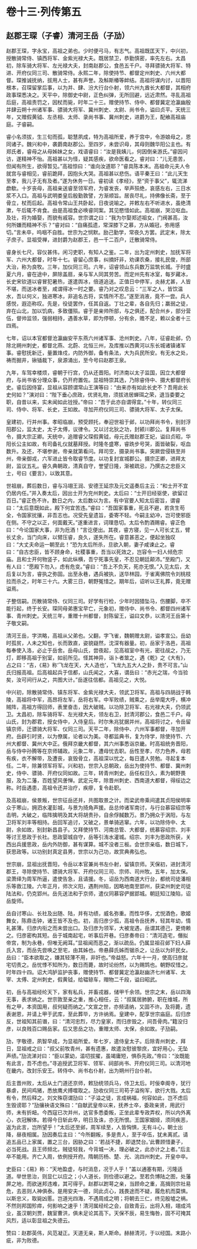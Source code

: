 # 卷十三·列传第五

## 赵郡王琛（子睿）清河王岳（子劢）

赵郡王琛，字永宝，高祖之弟也。少时便弓马，有志气。高祖既匡天下，中兴初，授散骑常侍、镇西将军、金紫光禄大夫。既居禁卫，恭勤慎密，率先左右。太昌初，除车骑大将军、左光禄大夫，封南赵郡公，食邑五千户。寻拜骠骑大将军、特进、开府仪同三司、散骑常侍。永熙二年，除使持节、都督定州刺史、六州大都督。琛推诚抚纳，拔用人士，甚有声誉。及斛斯椿等衅结。高祖将谋内讨，以晋阳根本，召琛留掌后事，以为并、肆、汾大行台仆射，领六州九酋长大都督，其相府政事琛悉决之。天平中，除御史中尉，正色纠弹，无所回避，远近肃然。寻乱高祖后庭，高祖责罚之，因杖而毙，时年二十三。赠使持节、侍中、都督冀定沧瀛幽殷并肆云朔十州诸军事、骠骑大将军、冀州刺史、太尉、尚书令，谥曰贞平。天统三年，又赠假黄钺、左丞相、太师、录尚书事、冀州刺史，进爵为王，配飨高祖庙庭。子睿嗣。

睿小名须拔，生三旬而孤，聪慧夙成，特为高祖所爱，养于宫中，令游娘母之，恩同诸子。魏兴和中，袭爵南赵郡公。至四岁，未尝识母，其母则魏华阳公主也。有郑氏者，睿母之从母姊妹之女，戏语睿曰：“汝是我姨儿，何因倒亲游氏。”睿因问访，遂精神不怡。高祖甚以为怪，疑其感疾，欲命医看之。睿对曰：“儿无患苦，但闻有所生，欲得暂见。”高祖惊曰：“谁向汝道耶？”睿具陈本末。高祖命元夫人令就宫与睿相见，睿前跪拜，因抱头大哭。高祖甚以悲伤。语平秦王曰：“此儿天生至孝，我儿子无有及者。”遂为休务一日。睿初读《孝经》，至“资于事父”，辄流涕歔欷。十岁丧母，高祖亲送睿至领军府，为睿发丧，举声殒绝，哀感左右，三日水浆不入口。高祖与武明娄皇后殷勤敦譬，方渐顺旨。居丧尽礼，持佛像长斋，至于骨立，杖而后起。高祖令常山王共卧起，日夜说喻之。并敕左右不听进水，虽绝清漱，午后辄不肯食。由是高祖食必唤睿同案。其见愍惜如此。高祖崩，哭泣呕血。及壮，将为婚娶，而貌有戚容。世宗谓之曰：“我为尔娶郑述祖女，门阀甚高，汝何所嫌而精神不乐？”睿对曰：“自痛孤遗，常深膝下之慕，方从婚冠，弥用感切。”言未卒，呜咽不自胜。世宗为之悯默。励己勤学，常夜久方罢。武定末，除太子庶子。显祖受禅，进封爵为赵郡王，邑一千二百户，迁散骑常侍。

睿身长七尺，容仪甚伟，闲习吏职，有知人之鉴。二年，出为定州刺史，加抚军将军、六州大都督，时年十七。睿留心庶事，纠摘奸非，劝课农桑，接礼民俊，所部大治，称为良牧。三年，加仪同三司。六年，诏睿领山东兵数万监筑长城。于时盛夏六月，睿在途中，屏除盖扇，亲与军人同其劳苦。而定州先有冰室，每岁藏冰，长史宋钦道以睿冒犯暑热，遂遣舆冰，倍道追送。正值日中停军，炎赫尤甚，人皆不堪，而送冰者至，咸谓得冰一时之要。睿乃对之叹息云：“三军之人，皆饮温水，吾以何义，独进寒冰，非追名古将，实情所不忍。”遂至消液，竟不一尝。兵人感悦，遐迩称叹。先是，役徒罢作，任其自返。丁壮之辈，各自先归；羸弱之徒，弃在山北，加以饥病，多致僵殒。睿于是亲帅所部，与之俱还，配合州乡，部分营伍，督帅监领，强弱相持，遇善水草，即为停顿，分有余，赡不足，赖以全者十三四焉。

七年，诏以本官都督沧瀛幽安平东燕六州诸军事、沧州刺史。八年，征睿赴邺，仍除北朔州刺史，都督北燕、北蔚、北恒三州，及库推以西黄河以东长城诸镇诸军事。睿慰抚新迁，量置烽戍，内防外御，备有条法，大为兵民所安。有无水之处，祷而掘井，锹锸裁下，泉源涌出，至今号曰赵郡王泉。

九年，车驾幸楼烦，睿朝于行宫，仍从还晋阳。时济南以太子监国，因立大都督府，与尚书省分理众事，仍开府置佐。显祖特崇其选，乃除睿侍中、摄大都督府长史。睿后因侍宴，显祖从容顾谓常山王演等曰：“由来亦有如此长史不？吾用此长史何如？”演对曰：“陛下垂心庶政，优贤礼物，须拔进居蝉珥之荣，退当委要之职，自昔以来，实未闻如此铨授。”帝曰：“吾于此亦自谓得宜。”十年，转仪同三司、侍中、将军、长史，王如故。寻加开府仪同三司、骠骑大将军、太子太保。

皇建初，行并州事。孝昭临崩，预受顾托，奉迎世祖于邺，以功拜尚书令，别封浮阳郡公，监太史，太子太傅，议律令。又以讨北狄之功，封颍川郡公。复拜尚书令，摄大宗正卿。天统中，追赠睿父琛假黄钺，母元氏赠赵郡王妃，谥曰贞昭，华阳长公主如故，有司备礼仪就墓拜授。时隆冬盛寒，睿跣步号哭，面皆破裂，呕血数升。及还，不堪参谢，帝亲就第看问。拜司空，摄录尚书事。突厥尝侵轶至并州，帝亲御戎，六军进止皆令取睿节度。以功复封宣城郡公。摄宗正卿，进拜太尉，监议五礼。睿久典朝政，清真自守，誉望日隆，渐被疏忌，乃撰古之忠臣义士，号曰《要言》，以致其意。

世祖崩，葬后数日，睿与冯翊王润、安德王延宗及元文遥奏后主云：“和士开不宜仍居内任。”并入奏太后，因出士开为兖州刺史。太后曰：“士开旧经驱使，欲留过百日。”睿正色不许。数日之内，太后数以为言。有中官要人知太后密旨，谓睿曰：“太后意既如此，殿下何宜苦违。”睿曰：“吾国家事重，死且不避，若贪生苟全，令国家扰攘，非吾志也。况受先皇遗旨，委寄不轻。今嗣主幼冲，岂可使邪臣在侧。不守之以正，何面戴天。”遂重进言，词理恳切。太后令酌酒赐睿。睿正色曰：“今论国家大事，非为卮酒！”言讫便出。其夜，睿方寝，见一人可长丈五，臂长丈余，当门向床，以臂压睿，良久，遂失所在。睿意甚恶之，便起坐独叹曰：“大丈夫命运一朝至此！”恐为太后所杀，旦欲入朝，妻子咸谏止之。睿曰：“自古忠臣，皆不顾身命，社稷事重，吾当以死效之，岂容令一妇人倾危宗庙。且和士开何物竖子，如此纵横，吾宁死事先皇，不忍见朝廷颠沛。”至殿门，又有人曰：“愿殿下勿入，虑有危变。”睿曰：“吾上不负天，死亦无恨。”入见太后，太后复以为言，睿执之弥固。出至永巷，遇兵被执，送华林园，于雀离佛院令刘桃枝拉而杀之，时年三十六。大雾三日，朝野冤惜之。期年后，诏听以王礼葬，竟无赠谥焉。

子整信嗣。历散骑常侍、仪同三司。好学有行检，少年时因猎坠马，伤腰脚，卒不能行起，终于长安。琛同母弟惠宝早亡，元象初，赠侍中、尚书令、都督四州诸军事、青州刺史。天统三年，重赠十州都督，封陈留王，谥曰文恭，以清河王岳第十子敬文嗣。

清河王岳，字洪略，高祖从父弟也。父翻，字飞雀，魏朝赠太尉，谥孝宣公。岳幼时孤贫，人未之知也，长而敦直，姿貌嶷然，沈深有器量。初，岳家于洛邑，高祖每奉使入洛，必止于岳舍。岳母山氏，尝夜起，见高祖室中有光，密往觇之，乃无灯，即移高祖于别室，如前所见。怪其神异，诣卜者筮之，遇《乾》之《大有》，占之曰：“吉，《易》称‘飞龙在天，大人造也’，飞龙九五大人之卦，贵不可言。”山氏归报高祖。后高祖起兵于信都，山氏闻之，大喜，谓岳曰：“赤光之瑞，今当验矣，汝可间行从之，共图大计。”岳遂往信都。高祖见之，大悦。

中兴初，除散骑常侍、镇东将军、金紫光禄大夫，领武卫将军。高祖与四胡战于韩陵，高祖将中军，高昂将左军，岳将右军。中军败绩，贼乘之，岳举麾大呼，横冲贼阵，高祖方得回师，表里奋击，因大破贼。以功除卫将军、右光禄大夫，仍领武卫。太昌初，除车骑将军、左光禄大夫，领左右卫，封清河郡公，食邑二千户。母山氏，封为郡君，授女侍中，入侍皇后。时尔朱兆犹据并州，高祖将讨之，令岳留镇京师，迁骠骑大将军、仪同三司。天平二年，除侍中、六州军事都督，寻加开府。岳辟引时贤，以为僚属，论者以为美。寻都监典书，复为侍学，除使持节、六州大都督、冀州大中正。俄拜京畿大都督，其六州事悉诣京畿。时高祖统务晋阳，岳与侍中孙腾等在京师辅政。元象二年，遭母忧去职。岳性至孝，尽力色养，母若有疾，衣不解带，及遭丧，哀毁骨立，高祖深以忧之，每日遣人劳勉。寻起复本任。二年，除兼领军将军。兴和初，世宗入总朝政，岳出为使持节、都督、冀州刺史，侍中、骠骑、开府仪同如故。三年，转青州刺史。岳任权日久，素为朝野畏服，及为二藩，百姓望风詟惮。武定元年，除晋州刺史、西南道大都督，得绥边之称。时岳遇患，高祖令还并治疗，疾瘳，复令赴职。

及高祖崩，侯景叛，世宗征岳还并，共图取景之计。而梁武帝乘间遣其贞阳侯明率众于寒山，拥泗水灌彭城，与景为掎角声援。岳总帅诸军南讨，与行台慕容绍宗等击明，大破之，临阵擒明及其大将胡贵孙，自余俘馘数万。景乃拥众于涡阳，与左卫将军刘丰等相持。岳回军追讨，又破之，景单骑逃窜。六年，以功除侍中、太尉，余如故，别封新昌县子。又拜使持节、河南总管、大都督，统慕容绍宗、刘丰等讨王思政于长社。思政婴城自守，岳等引洧水灌城。绍宗、刘丰为思政所获，关西出兵援思政，岳内外防御，甚有谋算。城不没者三板。会世宗亲临，数日城下，获思政等。以功别封真定县男，世宗以为己功，故赏典弗弘也。

世宗崩，显祖出抚晋阳，令岳以本官兼尚书左仆射，留镇京师。天保初，进封清河郡王，寻除使持节、骠骑大将军、开府仪同三司、宗师、司州牧。五年，加太保。梁萧绎为周军所逼，遣使告急，且请援。冬，诏岳为西南道大行台，都统司徒潘相乐等救江陵。六年正月，师次义阳，遇荆州陷，因略地南至郢州，获梁州刺史司徒陆法和，仍克郢州。岳先送法和于京师，遣仪同慕容俨据郢城。朝廷知江陵陷，诏岳旋师。

岳自讨寒山、长社及出随、陆，并有功绩，威名弥重。而性华侈，尤悦酒色，歌姬舞女，陈鼎击钟，诸王皆不及也。初，高归彦少孤，高祖令岳抚养，轻其年幼，情礼甚薄。归彦内衔之而未尝出口。及归彦为领军，大被宠遇，岳谓其德己，更倚赖之。归彦密构其短。岳于城南起宅，听事后开巷。归彦奏帝曰：“清河造宅，僭拟帝宫，制为永巷，但唯无阙耳。”显祖闻而恶之，渐以疏岳。仍属显祖召邺下妇人薛氏入宫，而岳先尝唤之至宅，由其姊也。帝悬薛氏姊而锯杀之，让岳以为奸民女。岳曰：“臣本欲取之，嫌其轻薄不用，非奸也。”帝益怒。六年十一月，使高归彦就宅切责之。岳忧悸不知所为，数日而薨，故时论纷然，以为赐鸩也。朝野叹惜之。时年四十四。诏大鸿胪监护丧事，赠使持节、都督冀定沧瀛赵幽济七州诸军、太宰、太傅、定州刺史，假黄钺，给辒辌车，赗物二千段，谥曰昭武。

初，岳与高祖经纶天下，家有私兵，并畜戎器，储甲千余领。世宗之末，岳以四海无事，表求纳之。世宗敦至亲之重，推心相任，云：“叔属居肺腑，职在维城，所有之甲，本资国用，叔何疑而纳之。”文宣之世，亦频请纳，又固不许。及将薨，遗表谢恩，并请上甲于武库，至此葬毕，方许纳焉。皇建中，配享世宗庙庭。后归彦反，世祖知其前谮，曰：“清河忠烈，尽力皇家，而归彦毁之，间吾骨肉。”籍没归彦，以良贱百口赐岳家。后又思岳之功，重赠太师、太保，余如故。子劢嗣。

劢，字敬德，夙智早成，为显祖所爱。年七岁，遣侍皇太子。后除青州刺史，拜日，显祖戒之曰：“叔父前牧青州，甚有遗惠，故遣汝慰彼黎庶，宜好用心，无坠声绩。”劢流涕对曰：“臣以蒙幼，滥叨拔擢，虽竭庸短，惧忝先政。”帝曰：“汝既能有此言，吾不虑也。”寻追授武卫将军、领军、祠部尚书、开府仪同三司。以清河地在畿内，改封乐安王。转侍中、尚书右仆射，出为朔州行台仆射。

后主晋州败，太后从土门道还京师，敕劢统领兵马，侍卫太后。时佞幸阍寺，犹行暴虐，民间鸡猪，悉放鹰犬搏噬取之。劢收仪同三司苟子溢徇军，欲行大戮。太后有令，然后释之。刘文殊窃谓劢曰：“子溢之徒，言成祸福，何容如此，岂不虑后生毁谤耶？”劢攘袂语文殊曰：“自献武皇帝以来，抚养士卒，委政亲贤，用武行师，未有折衄。今西寇已次并州，达官多悉委叛，正坐此辈专政弄权，所以内外离心，衣冠解体。若得今日斩此卒，明日及诛，亦无所恨。王国家姻娅，须同疾恶，返为此言，岂所望乎！”太后还至邺，周军续至，人皆恟惧，无有斗心，朝士出降，昼夜相属。劢因奏后主曰：“今所翻叛，多是贵人，至于卒伍，犹未离贰。请追五品已上家属，置之三台，因胁之曰：‘若战不捷，即退焚台。’此曹顾惜妻子，必当死战。且王师频北，贼徒轻我，今背城一决，理必破之，此亦计之上者。”后主卒不能用。齐亡入周，依例授开府。隋朝历杨、楚、光、洮四州刺史。开皇中卒。

史臣曰：《易》称：“天地盈虚，与时消息，况于人乎！”盖以通塞有期，污隆适道。举世思治，则显仁以应之；小人道长，则俭德以避之。至若负博陆之图，处藩屏之地，而欲迷邦违难，其可得乎。赵郡以跗萼之亲，当顾命之重，高揖则宗社易危，去恶则人神俱泰。是用安夫一德，同此贞心，践畏途而不疑，履危机而莫惧。以斯忠义，取毙凶慝。岂道光四海，不遇周成之明；将朝去三仁，终见殷墟之祸。不然则邦国殄瘁，何影响之速乎！清河属经纶之会，自致青云，出将入相，翊成鸿业，虽汉朝刘贾，魏室曹洪，俱未足论其高下。天保不辰，易生悔咎，固不可掩其风烈，适以彰显祖之失德云。

赞曰：赵郡英伟，风范凝正。天道无亲，斯人斯命。赫赫清河，于以经国。末路小疵，非为败德。
